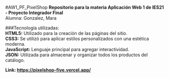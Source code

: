 #AW1_PF_PixelShop
**Repositorio para la materia Aplicación Web 1 de IES21 - Proyecto Integrador Final**   
Alumna: Gonzalez, Mara   
   
   
###Tecnología utilizadas:   
**HTML5:** Utilizado para la creación de las páginas del sitio.   
**CSS3:** Se utilizó para aplicar estilos personalizados con una estética moderna.   
**JavaScript:** Lenguaje principal para agregar interactividad.   
**JSON:** Utilizada para almacenar y organizar todos los productos del catálogo.   

   
**Link: https://pixelshop-five.vercel.app/**
